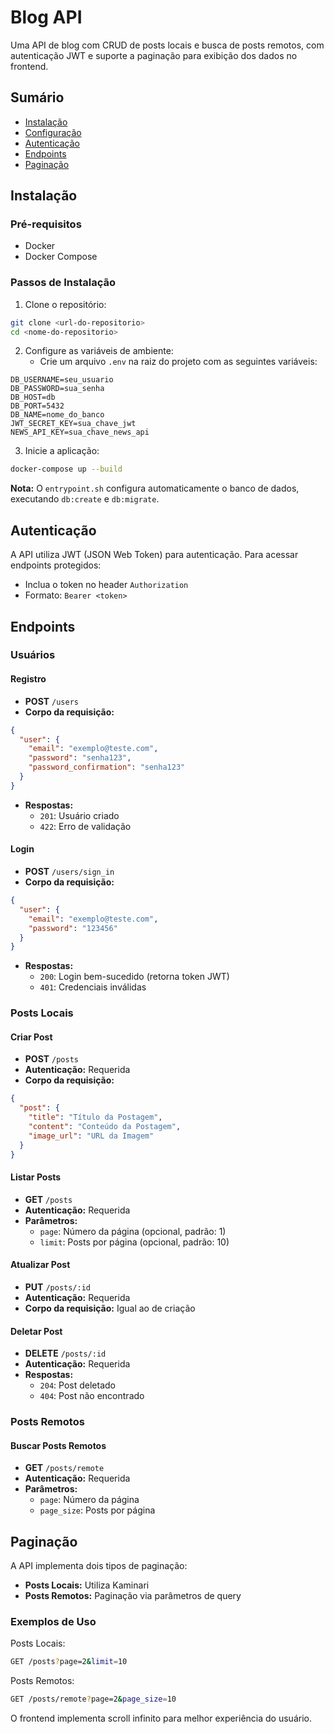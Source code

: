 # Blog API

Uma API de blog com CRUD de posts locais e busca de posts remotos, com autenticação JWT e suporte a paginação para exibição dos dados no frontend.

## Sumário
- [Instalação](#instalação)
- [Configuração](#configuração)
- [Autenticação](#autenticação)
- [Endpoints](#endpoints)
- [Paginação](#paginação)

## Instalação

### Pré-requisitos
- Docker
- Docker Compose

### Passos de Instalação

1. Clone o repositório:
```bash
git clone <url-do-repositorio>
cd <nome-do-repositorio>
```

2. Configure as variáveis de ambiente:
   - Crie um arquivo `.env` na raiz do projeto com as seguintes variáveis:
```env
DB_USERNAME=seu_usuario
DB_PASSWORD=sua_senha
DB_HOST=db
DB_PORT=5432
DB_NAME=nome_do_banco
JWT_SECRET_KEY=sua_chave_jwt
NEWS_API_KEY=sua_chave_news_api
```

3. Inicie a aplicação:
```bash
docker-compose up --build
```

**Nota:** O `entrypoint.sh` configura automaticamente o banco de dados, executando `db:create` e `db:migrate`.

## Autenticação

A API utiliza JWT (JSON Web Token) para autenticação. Para acessar endpoints protegidos:
- Inclua o token no header `Authorization`
- Formato: `Bearer <token>`

## Endpoints

### Usuários

#### Registro
- **POST** `/users`
- **Corpo da requisição:**
```json
{
  "user": {
    "email": "exemplo@teste.com",
    "password": "senha123",
    "password_confirmation": "senha123"
  }
}
```
- **Respostas:**
  - `201`: Usuário criado
  - `422`: Erro de validação

#### Login
- **POST** `/users/sign_in`
- **Corpo da requisição:**
```json
{
  "user": {
    "email": "exemplo@teste.com",
    "password": "123456"
  }
}
```
- **Respostas:**
  - `200`: Login bem-sucedido (retorna token JWT)
  - `401`: Credenciais inválidas

### Posts Locais

#### Criar Post
- **POST** `/posts`
- **Autenticação:** Requerida
- **Corpo da requisição:**
```json
{
  "post": {
    "title": "Título da Postagem",
    "content": "Conteúdo da Postagem",
    "image_url": "URL da Imagem"
  }
}
```

#### Listar Posts
- **GET** `/posts`
- **Autenticação:** Requerida
- **Parâmetros:**
  - `page`: Número da página (opcional, padrão: 1)
  - `limit`: Posts por página (opcional, padrão: 10)

#### Atualizar Post
- **PUT** `/posts/:id`
- **Autenticação:** Requerida
- **Corpo da requisição:** Igual ao de criação

#### Deletar Post
- **DELETE** `/posts/:id`
- **Autenticação:** Requerida
- **Respostas:**
  - `204`: Post deletado
  - `404`: Post não encontrado

### Posts Remotos

#### Buscar Posts Remotos
- **GET** `/posts/remote`
- **Autenticação:** Requerida
- **Parâmetros:**
  - `page`: Número da página
  - `page_size`: Posts por página

## Paginação

A API implementa dois tipos de paginação:
- **Posts Locais:** Utiliza Kaminari
- **Posts Remotos:** Paginação via parâmetros de query

### Exemplos de Uso

Posts Locais:
```bash
GET /posts?page=2&limit=10
```

Posts Remotos:
```bash
GET /posts/remote?page=2&page_size=10
```

O frontend implementa scroll infinito para melhor experiência do usuário.